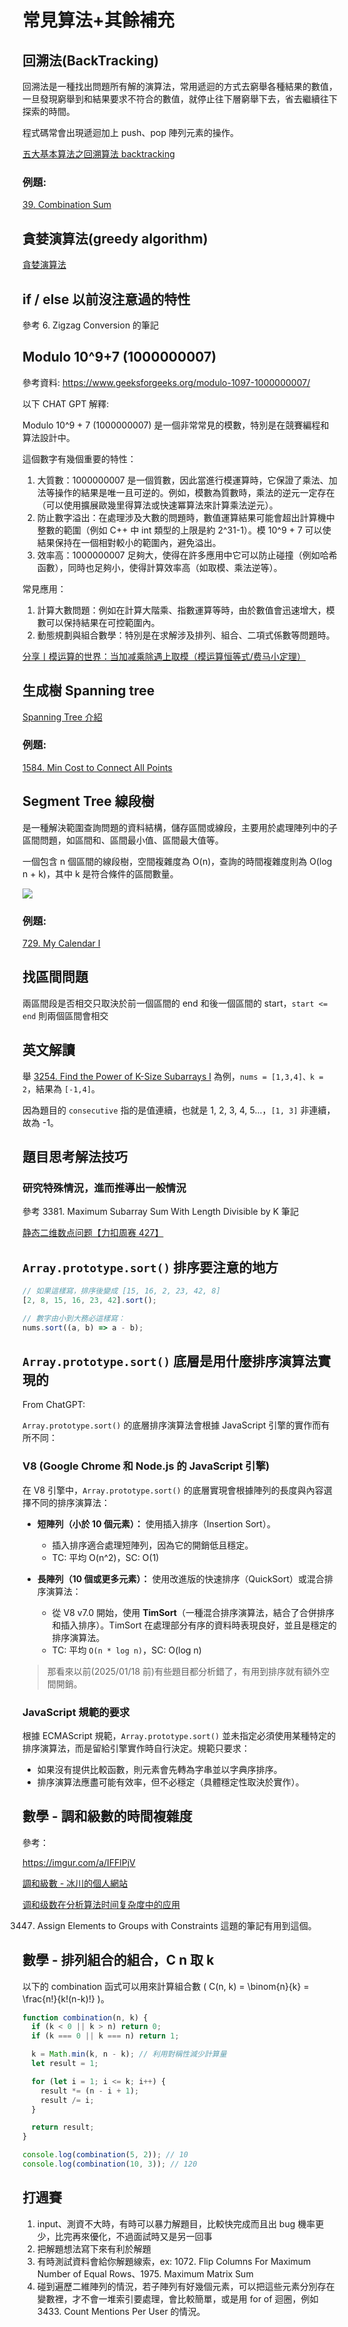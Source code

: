 # 常見算法+其餘補充

## 回溯法(BackTracking)

回溯法是一種找出問題所有解的演算法，常用遞迴的方式去窮舉各種結果的數值，一旦發現窮舉到和結果要求不符合的數值，就停止往下層窮舉下去，省去繼續往下探索的時間。

程式碼常會出現遞迴加上 push、pop 陣列元素的操作。

[五大基本算法之回溯算法 backtracking](https://houbb.github.io/2020/01/23/data-struct-learn-07-base-backtracking)

### 例題:

[39. Combination Sum](https://leetcode.com/problems/combination-sum)

## 貪婪演算法(greedy algorithm)

[貪婪演算法](https://zh.wikipedia.org/zh-tw/%E8%B4%AA%E5%BF%83%E7%AE%97%E6%B3%95)

## if / else 以前沒注意過的特性

參考 6. Zigzag Conversion 的筆記

## Modulo 10^9+7 (1000000007)

參考資料: https://www.geeksforgeeks.org/modulo-1097-1000000007/

以下 CHAT GPT 解釋:

Modulo 10^9 + 7 (1000000007) 是一個非常常見的模數，特別是在競賽編程和算法設計中。

這個數字有幾個重要的特性：

1. 大質數：1000000007 是一個質數，因此當進行模運算時，它保證了乘法、加法等操作的結果是唯一且可逆的。例如，模數為質數時，乘法的逆元一定存在（可以使用擴展歐幾里得算法或快速冪算法來計算乘法逆元）。
2. 防止數字溢出：在處理涉及大數的問題時，數值運算結果可能會超出計算機中整數的範圍（例如 C++ 中 int 類型的上限是約 2^31-1）。模 10^9 + 7 可以使結果保持在一個相對較小的範圍內，避免溢出。
3. 效率高：1000000007 足夠大，使得在許多應用中它可以防止碰撞（例如哈希函數），同時也足夠小，使得計算效率高（如取模、乘法逆等）。

常見應用：

1. 計算大數問題：例如在計算大階乘、指數運算等時，由於數值會迅速增大，模數可以保持結果在可控範圍內。
2. 動態規劃與組合數學：特別是在求解涉及排列、組合、二項式係數等問題時。

[分享丨模运算的世界：当加减乘除遇上取模（模运算恒等式/费马小定理）](https://leetcode.cn/circle/discuss/mDfnkW/)

## 生成樹 Spanning tree

[Spanning Tree 介紹](https://web.ntnu.edu.tw/~algo/SpanningTree.html)

### 例題:

[1584. Min Cost to Connect All Points](https://leetcode.com/problems/min-cost-to-connect-all-points)

## Segment Tree 線段樹

是一種解決範圍查詢問題的資料結構，儲存區間或線段，主要用於處理陣列中的子區間問題，如區間和、區間最小值、區間最大值等。

一個包含 n 個區間的線段樹，空間複雜度為 O(n)，查詢的時間複雜度則為 O(log n + k)，其中 k 是符合條件的區間數量。

![](https://2xiao.github.io/leetcode-js/assets/2-6-14-Ca9Lswd_.png)

### 例題:

[729. My Calendar I](https://leetcode.com/problems/my-calendar-i)

## 找區間問題

兩區間段是否相交只取決於前一個區間的 end 和後一個區間的 start，`start <= end` 則兩個區間會相交

## 英文解讀

舉 [3254. Find the Power of K-Size Subarrays I](https://leetcode.com/problems/find-the-power-of-k-size-subarrays-i/?envType=daily-question&envId=2024-11-16) 為例，`nums = [1,3,4]、k = 2`，結果為 `[-1,4]`。

因為題目的 `consecutive` 指的是值連續，也就是 1, 2, 3, 4, 5...，`[1, 3]` 非連續，故為 -1。

## 題目思考解法技巧

### 研究特殊情況，進而推導出一般情況

參考 3381. Maximum Subarray Sum With Length Divisible by K 筆記

[静态二维数点问题【力扣周赛 427】](https://www.bilibili.com/video/BV1YeqHYSEhK/?share_source=copy_web&vd_source=046e3366270c2901ac2599c8630596cd&t=1001)

## `Array.prototype.sort()` 排序要注意的地方

```javascript
// 如果這樣寫，排序後變成 [15, 16, 2, 23, 42, 8]
[2, 8, 15, 16, 23, 42].sort();

// 數字由小到大務必這樣寫：
nums.sort((a, b) => a - b);
```

## `Array.prototype.sort()` 底層是用什麼排序演算法實現的

From ChatGPT:

`Array.prototype.sort()` 的底層排序演算法會根據 JavaScript 引擎的實作而有所不同：

### V8 (Google Chrome 和 Node.js 的 JavaScript 引擎)

在 V8 引擎中，`Array.prototype.sort()` 的底層實現會根據陣列的長度與內容選擇不同的排序演算法：

- **短陣列（小於 10 個元素）：** 使用插入排序（Insertion Sort）。

  - 插入排序適合處理短陣列，因為它的開銷低且穩定。
  - TC: 平均 O(n^2)，SC: O(1)

- **長陣列（10 個或更多元素）：** 使用改進版的快速排序（QuickSort）或混合排序演算法：
  - 從 V8 v7.0 開始，使用 **TimSort**（一種混合排序演算法，結合了合併排序和插入排序）。TimSort 在處理部分有序的資料時表現良好，並且是穩定的排序演算法。
  - TC: 平均 `O(n * log n)`，SC: O(log n)

> 那看來以前(2025/01/18 前)有些題目都分析錯了，有用到排序就有額外空間開銷。

### JavaScript 規範的要求

根據 ECMAScript 規範，`Array.prototype.sort()` 並未指定必須使用某種特定的排序演算法，而是留給引擎實作時自行決定。規範只要求：

- 如果沒有提供比較函數，則元素會先轉為字串並以字典序排序。
- 排序演算法應盡可能有效率，但不必穩定（具體穩定性取決於實作）。

## 數學 - 調和級數的時間複雜度

參考：

https://imgur.com/a/IFFlPjV

[調和級數 - 冰川的個人網站](https://dada878.com/blogs/harmonic-series)

[调和级数在分析算法时间复杂度中的应用](https://zhuanlan.zhihu.com/p/567870468)

3447. Assign Elements to Groups with Constraints 這題的筆記有用到這個。

## 數學 - 排列組合的組合，C n 取 k

以下的 combination 函式可以用來計算組合數 \( C(n, k) = \binom{n}{k} = \frac{n!}{k!(n-k)!} \)。

```javascript
function combination(n, k) {
  if (k < 0 || k > n) return 0;
  if (k === 0 || k === n) return 1;

  k = Math.min(k, n - k); // 利用對稱性減少計算量
  let result = 1;

  for (let i = 1; i <= k; i++) {
    result *= (n - i + 1);
    result /= i;
  }

  return result;
}

console.log(combination(5, 2)); // 10
console.log(combination(10, 3)); // 120
```

## 打週賽

1. input、測資不大時，有時可以暴力解題目，比較快完成而且出 bug 機率更少，比完再來優化，不過面試時又是另一回事
2. 把解題想法寫下來有利於解題
3. 有時測試資料會給你解題線索，ex: 1072. Flip Columns For Maximum Number of Equal Rows、1975. Maximum Matrix Sum
4. 碰到遍歷二維陣列的情況，若子陣列有好幾個元素，可以把這些元素分別存在變數裡，才不會一堆索引要處理，會比較簡單，或是用 for of 迴圈，例如 3433. Count Mentions Per User 的情況。
